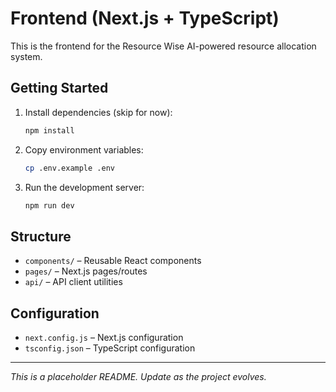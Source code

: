 # Frontend (Next.js + TypeScript)

This is the frontend for the Resource Wise AI-powered resource allocation system.

## Getting Started

1. Install dependencies (skip for now):
   ```sh
   npm install
   ```
2. Copy environment variables:
   ```sh
   cp .env.example .env
   ```
3. Run the development server:
   ```sh
   npm run dev
   ```

## Structure
- `components/` – Reusable React components
- `pages/` – Next.js pages/routes
- `api/` – API client utilities

## Configuration
- `next.config.js` – Next.js configuration
- `tsconfig.json` – TypeScript configuration

---

*This is a placeholder README. Update as the project evolves.*
